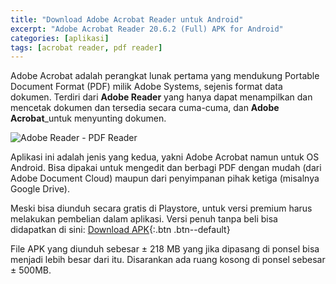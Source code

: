 ```yaml
---
title: "Download Adobe Acrobat Reader untuk Android"
excerpt: "Adobe Acrobat Reader 20.6.2 (Full) APK for Android"
categories: [aplikasi]
tags: [acrobat reader, pdf reader]
---
```

Adobe Acrobat adalah perangkat lunak pertama yang mendukung Portable Document Format (PDF) milik Adobe Systems, sejenis format data dokumen. Terdiri dari **Adobe Reader** yang hanya dapat menampilkan dan mencetak dokumen dan tersedia secara cuma-cuma, dan **Adobe Acrobat**_untuk menyunting dokumen.

![Adobe Reader - PDF Reader](https://apkhubs.com/img/adobe-acrobat-reader-1900-apk-for-android.jpg)

Aplikasi ini adalah jenis yang kedua, yakni Adobe Acrobat namun untuk OS Android. Bisa dipakai untuk mengedit dan berbagi PDF dengan mudah (dari Adobe Document Cloud) maupun dari penyimpanan pihak ketiga (misalnya Google Drive).

Meski bisa diunduh secara gratis di Playstore, untuk versi premium harus melakukan pembelian dalam aplikasi. Versi penuh tanpa beli bisa didapatkan di sini: [Download APK](/mega.nz/){:.btn .btn--default}

File APK yang diunduh sebesar ± 218 MB yang jika dipasang di ponsel bisa menjadi lebih besar dari itu. Disarankan ada ruang kosong di ponsel sebesar ± 500MB.
